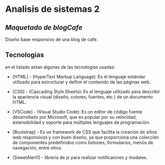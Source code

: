 # Analisis de sistemas 2
## _Maquetado de blogCafe_

Diseño base responsivo de una blog de cafe.

## Tecnologias
en el listado estan algunas de las tecnologias usadas:

- [HTML] - (HyperText Markup Language): Es el lenguaje estándar utilizado para estructurar y definir el contenido de las páginas web.

- [CSS] - (Cascading Style Sheets): Es el lenguaje utilizado para describir la apariencia visual (diseño, colores, fuentes, etc.) de un documento HTML.

- [VSCode] - (Visual Studio Code): Es un editor de código fuente desarrollado por Microsoft, que es popular por su velocidad, extensibilidad y soporte para múltiples lenguajes de programación.

- [Bootstrap] - Es un framework de CSS que facilita la creación de sitios web responsivos y con buen diseño, ya que proporciona una colección de componentes predefinidos como botones, formularios, menús de navegación, entre otros.

- [SweetAlert1] - libreria de js para realizar notificaiones y modales.